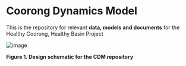 # Coorong Dynamics Model
This is the repository for relevant **data, models and documents** for the Healthy Coorong, Healthy Basin Project


![image](https://user-images.githubusercontent.com/19967037/127593566-229bcb84-1647-4f8c-991a-ddf7064e7224.png)


**Figure 1. Design schematic for the CDM repository**
